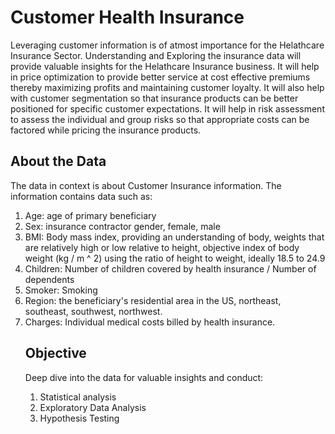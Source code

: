 <h1> Customer Health Insurance </h1>
Leveraging customer information is of atmost importance for the Helathcare Insurance Sector. Understanding and Exploring the insurance data will provide valuable insights for the Helathcare Insurance business.
It will help in price optimization to provide better service at cost effective premiums thereby maximizing profits and maintaining customer loyalty.
It will also help with customer segmentation so that insurance products can be better positioned for specific customer expectations.
It will help in risk assessment to assess the individual and group risks so that appropriate costs can be factored while pricing the insurance products.

<h2> About the Data </h2>
The data in context is about Customer Insurance information. The information contains data such as:
<ol>
<li> Age: age of primary beneficiary </li>
<li>Sex: insurance contractor gender, female, male </li>
<li>BMI: Body mass index, providing an understanding of body, weights that are relatively high or low relative to height, objective index of body weight (kg / m ^ 2) using the ratio of height to weight, ideally 18.5 to 24.9 </li>
<li>Children: Number of children covered by health insurance / Number of dependents </li>
<li>Smoker: Smoking </li>
<li>Region: the beneficiary's residential area in the US, northeast, southeast, southwest, northwest. </li>
<li>Charges: Individual medical costs billed by health insurance. </li>
<h2> Objective </h2>
Deep dive into the data for valuable insights and conduct:
<ol>
<li>Statistical analysis </li>
<li>Exploratory Data Analysis </li>
<li>Hypothesis Testing </li> 
